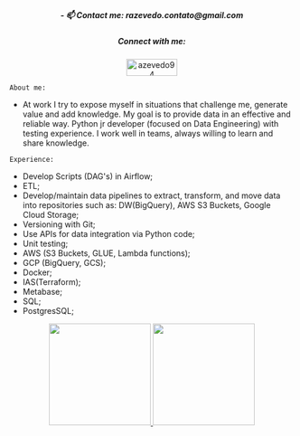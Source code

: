<h5 align="center">- 📫 Contact me: razevedo.contato@gmail.com </h5>

<h5 align="center">Connect with me:</h5>
<p align="center">
<a href="https://linkedin.com/in/azevedo94" target="blank"><img align="center" src="https://img.shields.io/badge/LinkedIn-0077B5?style=for-the-badge&logo=linkedin&logoColor=white" alt="azevedo94" height="30" width="90" /></a>
</p>

`About me:` 
- At work I try to expose myself in situations that challenge me, generate value and add knowledge. My goal is to provide data in an effective and reliable way. Python jr developer (focused on Data Engineering) with testing experience. I work well in teams, always willing to learn and share knowledge.


`Experience:`
- Develop Scripts (DAG's) in Airflow;
- ETL;
- Develop/maintain data pipelines to extract, transform, and move data into repositories such as: DW(BigQuery), AWS S3 Buckets, Google Cloud Storage;
- Versioning with Git;
- Use APIs for data integration via Python code;
- Unit testing;
- AWS (S3 Buckets, GLUE, Lambda functions);
- GCP (BigQuery, GCS);
- Docker;
- IAS(Terraform);
- Metabase;
- SQL;
- PostgresSQL;
 
<div>
<p align="center">
<a href="https://github.com/seu-usuário-aqui">
<img height="180em" src="https://github-readme-stats.vercel.app/api/top-langs/?username=razevedo1994&layout=compact&langs_count=7&theme=github_dark"/>
<img height="180em" src="https://github-readme-stats.vercel.app/api?username=razevedo1994&show_icons=true&theme=github_dark&include_all_commits=true&count_private=true"/>
</p>
</div>
